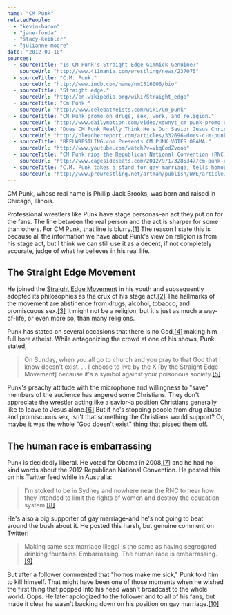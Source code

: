 ```yaml
---
name: "CM Punk"
relatedPeople:
  - "kevin-bacon"
  - "jane-fonda"
  - "stacy-keibler"
  - "julianne-moore"
date: "2012-09-10"
sources:
  - sourceTitle: "Is CM Punk's Straight-Edge Gimmick Genuine?"
    sourceUrl: "http://www.411mania.com/wrestling/news/237075"
  - sourceTitle: "C.M. Punk."
    sourceUrl: "http://www.imdb.com/name/nm1516006/bio"
  - sourceTitle: "Straight edge."
    sourceUrl: "http://en.wikipedia.org/wiki/Straight_edge"
  - sourceTitle: "Cm Punk."
    sourceUrl: "http://www.celebatheists.com/wiki/Cm_punk"
  - sourceTitle: "CM Punk promo on drugs, sex, work, and religion."
    sourceUrl: "http://www.dailymotion.com/video/xswnyt_cm-punk-promo-on-drugs-sex-work-and-religion_sport"
  - sourceTitle: "Does CM Punk Really Think He's Our Savior Jesus Christ?"
    sourceUrl: "http://bleacherreport.com/articles/332696-does-c-m-punk-really-think-hes-our-savior-jesus-christ"
  - sourceTitle: "REELWRESTLING.com Presents CM PUNK VOTES OBAMA."
    sourceUrl: "http://www.youtube.com/watch?v=VkqCodZvooo"
  - sourceTitle: "CM Punk rips the Republican National Convention (RNC) on Twitter."
    sourceUrl: "http://www.cagesideseats.com/2012/9/1/3285347/cm-punk-rips-the-republican-national-convention-on-twitter"
  - sourceTitle: "C.M. Punk takes a stand for gay marriage, tells homophobic fan to kill himself, later apologizes."
    sourceUrl: "http://www.prowrestling.net/artman/publish/WWE/article10025014.shtml"
---
```


CM Punk, whose real name is Phillip Jack Brooks, was born and raised in Chicago, Illinois.

Professional wrestlers like Punk have stage personas–an act they put on for the fans. The line between the real person and the act is sharper for some than others. For CM Punk, that line is blurry.<a class="source-citation" href="#http://www.411mania.com/wrestling/news/237075" title="Is CM Punk&apos;s Straight-Edge Gimmick Genuine?">[1]</a> The reason I state this is because all the information we have about Punk's view on religion is from his stage act, but I think we can still use it as a decent, if not completely accurate, judge of what he believes in his real life.


## The Straight Edge Movement

He joined the [Straight Edge Movement](http://en.wikipedia.org/wiki/Straight_edge) in his youth and subsequently adopted its philosophies as the crux of his stage act.<a class="source-citation" href="#http://www.imdb.com/name/nm1516006/bio" title="C.M. Punk.">[2]</a> The hallmarks of the movement are abstinence from drugs, alcohol, tobacco, and promiscuous sex.<a class="source-citation" href="#http://en.wikipedia.org/wiki/Straight_edge" title="Straight edge.">[3]</a> It might not be a religion, but it's just as much a way-of-life, or even more so, than many religions.

Punk has stated on several occasions that there is no God,<a class="source-citation" href="#http://www.celebatheists.com/wiki/Cm_punk" title="Cm Punk.">[4]</a> making him full bore atheist. While antagonizing the crowd at one of his shows, Punk stated,

>On Sunday, when you all go to church and you pray to that God that I know doesn't exist. . . I choose to live by the X [by the Straight Edge Movement] because it's a symbol against your poisonous society.<a class="source-citation" href="#http://www.dailymotion.com/video/xswnyt_cm-punk-promo-on-drugs-sex-work-and-religion_sport" title="CM Punk promo on drugs, sex, work, and religion.">[5]</a>

Punk's preachy attitude with the microphone and willingness to "save" members of the audience has angered some Christians. They don't appreciate the wrestler acting like a savior–a position Christians generally like to leave to Jesus alone.<a class="source-citation" href="#http://bleacherreport.com/articles/332696-does-c-m-punk-really-think-hes-our-savior-jesus-christ" title="Does CM Punk Really Think He&apos;s Our Savior Jesus Christ?">[6]</a> But if he's stopping people from drug abuse and promiscuous sex, isn't that something the Christians would support? Or, maybe it was the whole "God doesn't exist" thing that pissed them off.

## The human race is embarrassing

Punk is decidedly liberal. He voted for Obama in 2008,<a class="source-citation" href="#http://www.youtube.com/watch?v=VkqCodZvooo" title="REELWRESTLING.com Presents CM PUNK VOTES OBAMA.">[7]</a> and he had no kind words about the 2012 Republican National Convention. He posted this on his Twitter feed while in Australia:

>I'm stoked to be in Sydney and nowhere near the RNC to hear how they intended to limit the rights of women and destroy the education system.<a class="source-citation" href="#http://www.cagesideseats.com/2012/9/1/3285347/cm-punk-rips-the-republican-national-convention-on-twitter" title="CM Punk rips the Republican National Convention (RNC) on Twitter.">[8]</a>

He's also a big supporter of gay marriage–and he's not going to beat around the bush about it. He posted this harsh, but genuine comment on Twitter:

>Making same sex marriage illegal is the same as having segregated drinking fountains. Embarrassing. The human race is embarrassing.<a class="source-citation" href="#http://www.prowrestling.net/artman/publish/WWE/article10025014.shtml" title="C.M. Punk takes a stand for gay marriage, tells homophobic fan to kill himself, later apologizes.">[9]</a>

But after a follower commented that "homos make me sick," Punk told him to kill himself. That might have been one of those moments when he wished the first thing that popped into his head wasn't broadcast to the whole world. Oops. He later apologized to the follower and to all of his fans, but made it clear he wasn't backing down on his position on gay marriage.<a class="source-citation" href="#http://www.prowrestling.net/artman/publish/WWE/article10025014.shtml" title="C.M. Punk takes a stand for gay marriage, tells homophobic fan to kill himself, later apologizes.">[10]</a>
